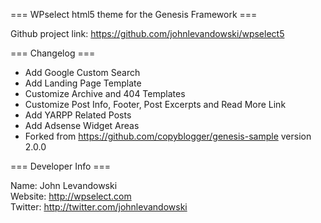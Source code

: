 === WPselect html5 theme for the Genesis Framework ===

Github project link: https://github.com/johnlevandowski/wpselect5


=== Changelog ===

* Add Google Custom Search
* Add Landing Page Template
* Customize Archive and 404 Templates
* Customize Post Info, Footer, Post Excerpts and Read More Link
* Add YARPP Related Posts
* Add Adsense Widget Areas
* Forked from https://github.com/copyblogger/genesis-sample version 2.0.0


=== Developer Info ===

Name: John Levandowski  
Website: http://wpselect.com  
Twitter: http://twitter.com/johnlevandowski  
